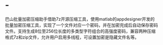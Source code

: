 # -
巴山批量加密压缩助手借助7z开源压缩工具，使用matlab的appdesigner开发的批量加密压缩工具，实现了一个文件对应一个密码，并在加密完成后自动保存密码文件。支持生成8位至256位长度的多类型字符组合的高强度密码，兼容两种压缩格式7z和zip文件，允许用户启用多线程，可设置加密是隐藏文件名等。
